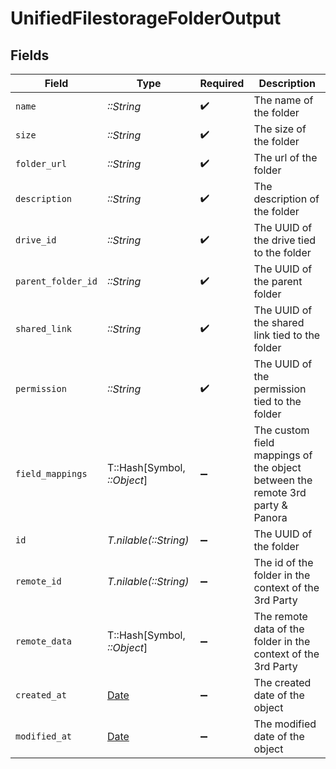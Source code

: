 # UnifiedFilestorageFolderOutput


## Fields

| Field                                                                         | Type                                                                          | Required                                                                      | Description                                                                   |
| ----------------------------------------------------------------------------- | ----------------------------------------------------------------------------- | ----------------------------------------------------------------------------- | ----------------------------------------------------------------------------- |
| `name`                                                                        | *::String*                                                                    | :heavy_check_mark:                                                            | The name of the folder                                                        |
| `size`                                                                        | *::String*                                                                    | :heavy_check_mark:                                                            | The size of the folder                                                        |
| `folder_url`                                                                  | *::String*                                                                    | :heavy_check_mark:                                                            | The url of the folder                                                         |
| `description`                                                                 | *::String*                                                                    | :heavy_check_mark:                                                            | The description of the folder                                                 |
| `drive_id`                                                                    | *::String*                                                                    | :heavy_check_mark:                                                            | The UUID of the drive tied to the folder                                      |
| `parent_folder_id`                                                            | *::String*                                                                    | :heavy_check_mark:                                                            | The UUID of the parent folder                                                 |
| `shared_link`                                                                 | *::String*                                                                    | :heavy_check_mark:                                                            | The UUID of the shared link tied to the folder                                |
| `permission`                                                                  | *::String*                                                                    | :heavy_check_mark:                                                            | The UUID of the permission tied to the folder                                 |
| `field_mappings`                                                              | T::Hash[Symbol, *::Object*]                                                   | :heavy_minus_sign:                                                            | The custom field mappings of the object between the remote 3rd party & Panora |
| `id`                                                                          | *T.nilable(::String)*                                                         | :heavy_minus_sign:                                                            | The UUID of the folder                                                        |
| `remote_id`                                                                   | *T.nilable(::String)*                                                         | :heavy_minus_sign:                                                            | The id of the folder in the context of the 3rd Party                          |
| `remote_data`                                                                 | T::Hash[Symbol, *::Object*]                                                   | :heavy_minus_sign:                                                            | The remote data of the folder in the context of the 3rd Party                 |
| `created_at`                                                                  | [Date](https://ruby-doc.org/stdlib-2.6.1/libdoc/date/rdoc/Date.html)          | :heavy_minus_sign:                                                            | The created date of the object                                                |
| `modified_at`                                                                 | [Date](https://ruby-doc.org/stdlib-2.6.1/libdoc/date/rdoc/Date.html)          | :heavy_minus_sign:                                                            | The modified date of the object                                               |